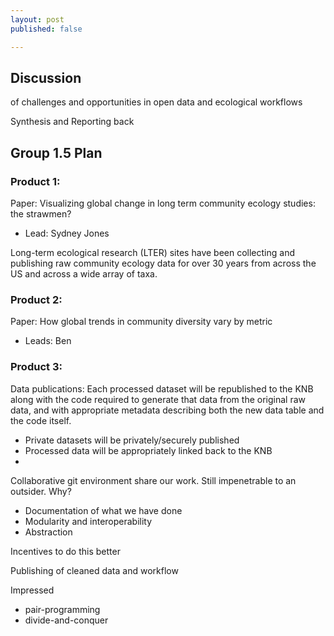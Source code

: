 ```yaml
---
layout: post
published: false

---
```


Discussion 
----------

of challenges and opportunities in open data and ecological workflows



Synthesis and Reporting back


Group 1.5 Plan
--------------

### Product 1: 

Paper: Visualizing global change in long term community ecology studies: the strawmen?  

- Lead: Sydney Jones


Long-term ecological research (LTER) sites have been collecting and publishing raw community ecology data for over 30 years from across the US and across a wide array of taxa.


### Product 2: 

Paper: How global trends in community diversity vary by metric

- Leads: Ben 


### Product 3: 

Data publications: Each processed dataset will be republished to the KNB along with the code required to generate that data from the original raw data, and with appropriate metadata describing both the new data table and the code itself.  

- Private datasets will be privately/securely published 
- Processed data will be appropriately linked back to the KNB
- 


Collaborative git environment share our work.  Still impenetrable to an outsider.  Why?


- Documentation of what we have done
- Modularity and interoperability
- Abstraction 

Incentives to do this better

Publishing of cleaned data and workflow

Impressed

- pair-programming
- divide-and-conquer


